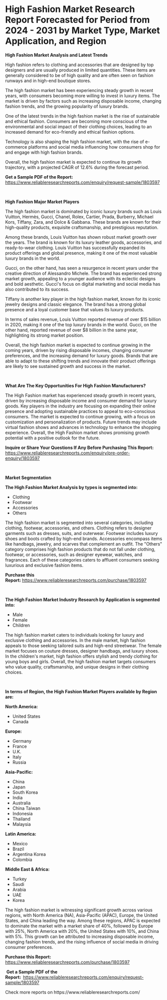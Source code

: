 <p><h1>High Fashion Market Research Report Forecasted for Period from 2024 -  2031 by Market Type, Market Application, and Region</h1></p><p><strong>High Fashion Market Analysis and Latest Trends</strong></p>
<p><p>High fashion refers to clothing and accessories that are designed by top designers and are usually produced in limited quantities. These items are generally considered to be of high quality and are often seen on fashion runways and in high-end boutique stores.</p><p>The high fashion market has been experiencing steady growth in recent years, with consumers becoming more willing to invest in luxury items. The market is driven by factors such as increasing disposable income, changing fashion trends, and the growing popularity of luxury brands.</p><p>One of the latest trends in the high fashion market is the rise of sustainable and ethical fashion. Consumers are becoming more conscious of the environmental and social impact of their clothing choices, leading to an increased demand for eco-friendly and ethical fashion options.</p><p>Technology is also shaping the high fashion market, with the rise of e-commerce platforms and social media influencing how consumers shop for and engage with high fashion brands.</p><p>Overall, the high fashion market is expected to continue its growth trajectory, with a projected CAGR of 12.6% during the forecast period.</p></p>
<p><strong>Get a Sample PDF of the Report:&nbsp;</strong> <a href="https://www.reliableresearchreports.com/enquiry/request-sample/1803597">https://www.reliableresearchreports.com/enquiry/request-sample/1803597</a></p>
<p>&nbsp;</p>
<p><strong>High Fashion Major Market Players</strong></p>
<p><p>The high fashion market is dominated by iconic luxury brands such as Louis Vuitton, Hermès, Gucci, Chanel, Rolex, Cartier, Prada, Burberry, Michael Kors, Tiffany, Zara, and Dolce & Gabbana. These brands are known for their high-quality products, exquisite craftsmanship, and prestigious reputation.</p><p>Among these brands, Louis Vuitton has shown robust market growth over the years. The brand is known for its luxury leather goods, accessories, and ready-to-wear clothing. Louis Vuitton has successfully expanded its product offerings and global presence, making it one of the most valuable luxury brands in the world.</p><p>Gucci, on the other hand, has seen a resurgence in recent years under the creative direction of Alessandro Michele. The brand has experienced strong market growth, appealing to a younger audience with its eclectic designs and bold aesthetic. Gucci's focus on digital marketing and social media has also contributed to its success.</p><p>Tiffany is another key player in the high fashion market, known for its iconic jewelry designs and classic elegance. The brand has a strong global presence and a loyal customer base that values its luxury products.</p><p>In terms of sales revenue, Louis Vuitton reported revenue of over $15 billion in 2020, making it one of the top luxury brands in the world. Gucci, on the other hand, reported revenue of over $8 billion in the same year, highlighting its strong market position.</p><p>Overall, the high fashion market is expected to continue growing in the coming years, driven by rising disposable incomes, changing consumer preferences, and the increasing demand for luxury goods. Brands that are able to adapt to these shifting trends and innovate their product offerings are likely to see sustained growth and success in the market.</p></p>
<p>&nbsp;</p>
<p><strong>What Are The Key Opportunities For High Fashion Manufacturers?</strong></p>
<p><p>The High Fashion market has experienced steady growth in recent years, driven by increasing disposable income and consumer demand for luxury goods. Key players in the industry are focusing on expanding their online presence and adopting sustainable practices to appeal to eco-conscious consumers. The market is expected to continue growing, with a focus on customization and personalization of products. Future trends may include virtual fashion shows and advances in technology to enhance the shopping experience. Overall, the High Fashion market shows promising growth potential with a positive outlook for the future.</p></p>
<p><strong>Inquire or Share Your Questions If Any Before Purchasing This Report:</strong> <a href="https://www.reliableresearchreports.com/enquiry/pre-order-enquiry/1803597">https://www.reliableresearchreports.com/enquiry/pre-order-enquiry/1803597</a></p>
<p>&nbsp;</p>
<p><strong>Market Segmentation</strong></p>
<p><strong>The High Fashion Market Analysis by types is segmented into:</strong></p>
<p><ul><li>Clothing</li><li>Footwear</li><li>Accessories</li><li>Others</li></ul></p>
<p><p>The high fashion market is segmented into several categories, including clothing, footwear, accessories, and others. Clothing refers to designer garments such as dresses, suits, and outerwear. Footwear includes luxury shoes and boots crafted by high-end brands. Accessories encompass items like handbags, jewelry, and scarves that complement an outfit. The "Others" category comprises high fashion products that do not fall under clothing, footwear, or accessories, such as designer eyewear, watches, and fragrances. Each of these categories caters to affluent consumers seeking luxurious and exclusive fashion items.</p></p>
<p><strong>Purchase this Report:&nbsp;</strong><a href="https://www.reliableresearchreports.com/purchase/1803597">https://www.reliableresearchreports.com/purchase/1803597</a></p>
<p>&nbsp;</p>
<p><strong>The High Fashion Market Industry Research by Application is segmented into:</strong></p>
<p><ul><li>Male</li><li>Female</li><li>Children</li></ul></p>
<p><p>The high fashion market caters to individuals looking for luxury and exclusive clothing and accessories. In the male market, high fashion appeals to those seeking tailored suits and high-end streetwear. The female market focuses on couture dresses, designer handbags, and luxury shoes. In the children's market, high fashion offers stylish and trendy clothing for young boys and girls. Overall, the high fashion market targets consumers who value quality, craftsmanship, and unique designs in their clothing choices.</p></p>
<p>&nbsp;</p>
<p><strong>In terms of Region, the High Fashion Market Players available by Region are:</strong></p>
<p>
    <p> <strong> North America: </strong>
        <ul>
            <li>United States</li>
            <li>Canada</li>
        </ul>
        </p> 
    <p> <strong> Europe: </strong>
        <ul>
            <li>Germany</li>
            <li>France</li>
            <li>U.K.</li>
            <li>Italy</li>
            <li>Russia</li>
        </ul>
        </p> 
    <p> <strong> Asia-Pacific: </strong>
        <ul>
            <li>China</li>
            <li>Japan</li>
            <li>South Korea</li>
            <li>India</li>
            <li>Australia</li>
            <li>China Taiwan</li>
            <li>Indonesia</li>
            <li>Thailand</li>
            <li>Malaysia</li>
        </ul>
        </p> 
    <p> <strong> Latin America: </strong>
        <ul>
            <li>Mexico</li>
            <li>Brazil</li>
            <li>Argentina Korea</li>
            <li>Colombia</li>
        </ul>
        </p> 
    <p> <strong> Middle East & Africa: </strong>
        <ul>
            <li>Turkey</li>
            <li>Saudi</li>
            <li>Arabia</li>
            <li>UAE</li>
            <li>Korea</li>
        </ul>
    </p>
    </p>
<p><p>The high fashion market is witnessing significant growth across various regions, with North America (NA), Asia-Pacific (APAC), Europe, the United States, and China leading the way. Among these regions, APAC is expected to dominate the market with a market share of 40%, followed by Europe with 25%, North America with 20%, the United States with 10%, and China with 5%. This growth can be attributed to increasing disposable income, changing fashion trends, and the rising influence of social media in driving consumer preferences.</p></p>
<p><strong>Purchase this Report: </strong><a href="https://www.reliableresearchreports.com/purchase/1803597">https://www.reliableresearchreports.com/purchase/1803597</a></p>
<p>&nbsp;<strong>Get a Sample PDF of the Report:&nbsp;&nbsp;</strong><a href="https://www.reliableresearchreports.com/enquiry/request-sample/1803597">https://www.reliableresearchreports.com/enquiry/request-sample/1803597</a></p>
<p><strong></strong></p>
<p>Check more reports on https://www.reliableresearchreports.com/</p>